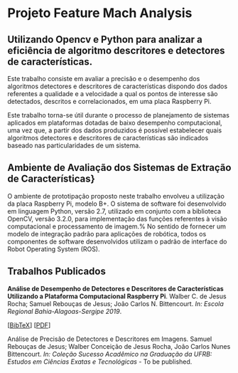 # Projeto Feature Mach Analysis

## Utilizando Opencv e Python para analizar a eficiência de algoritmo descritores e detectores de características.

Este trabalho consiste em avaliar a precisão e o desempenho dos algoritmos detectores e descritores de características dispondo dos dados referentes a qualidade e a velocidade a qual os pontos de interesse são detectados, descritos e correlacionados, em uma placa Raspberry Pi. 

Este trabalho torna-se útil durante o processo de planejamento de sistemas aplicados em plataformas dotadas de baixo desempenho computacional, uma vez que, a partir dos dados produzidos é possível estabelecer quais algoritmos detectores e descritores de características são indicados baseado nas particularidades de um sistema.

## Ambiente de Avaliação dos Sistemas de Extração de Características}

O ambiente de prototipação proposto neste trabalho envolveu a utilização da placa Raspberry Pi, modelo B+. O sistema de software foi desenvolvido em linguagem Python, versão 2.7, utilizado em conjunto com a biblioteca OpenCV, versão 3.2.0, para implementação das funções referentes à visão computacional e processamento de imagem.% No sentido de fornecer um modelo de integração padrão para aplicações de robótica, todos os componentes de software desenvolvidos utilizam o padrão de interface do Robot Operating System (ROS).

## Trabalhos Publicados

**Análise de Desempenho de Detectores e Descritores de Características Utilizando a Plataforma Computacional Raspberry Pi**. Walber C. de Jesus Rocha; Samuel Rebouças de Jesus; João Carlos N. Bittencourt. *In: Escola Regional Bahia-Alagoas-Sergipe 2019*. 

[[BibTeX](https://scholar.googleusercontent.com/scholar.bib?q=info:v5U7de2VEwQJ:scholar.google.com/&output=citation&scisdr=CgUwocpBEKvDsoUVudA:AAGBfm0AAAAAXkgQodD5EYx5xaTJ0jw5JITFIn5weeXu&scisig=AAGBfm0AAAAAXkgQoX5zyL7cExI0x-TqJWZDyMkr6019&scisf=4&ct=citation&cd=-1&hl=pt-BR)] [[PDF](https://sol.sbc.org.br/index.php/erbase/article/view/8998/8899)] 

Análise de Precisão de Detectores e Descritores em Imagens. Samuel Rebouças de Jesus; Walber Conceição de Jesus Rocha, João Carlos Nunes Bittencourt. *In: Coleção Sucesso Acadêmico na Graduação da UFRB: Estudos em Ciências Exatas e Tecnológicas* - To be published.
